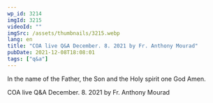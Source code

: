 ```yaml
---
wp_id: 3214
imgId: 3215
videoId: ""
imgSrc: /assets/thumbnails/3215.webp
lang: en
title: "COA live Q&A December. 8. 2021 by Fr. Anthony Mourad"
pubDate: 2021-12-08T18:08:01
tags: ["q&a"]
---
```


<!-- page: 6 -->

<p>In the name of the Father, the Son and the Holy spirit one God Amen.</p>
<p>COA live Q&amp;A December. 8. 2021 by Fr. Anthony Mourad</p>
